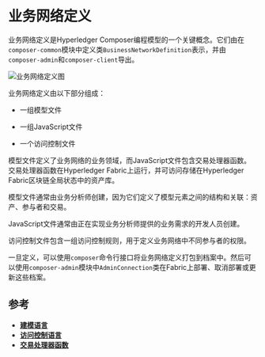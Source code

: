 # 业务网络定义

业务网络定义是Hyperledger Composer编程模型的一个关键概念。它们由在`composer-common`模块中定义类`BusinessNetworkDefinition`表示，并由`composer-admin`和`composer-client`导出。

![业务网络定义图](https://hyperledger.github.io/composer/assets/img/BusinessNetworkFiles.svg)

业务网络定义由以下部分组成：

- 一组模型文件

- 一组JavaScript文件

- 一个访问控制文件

模型文件定义了业务网络的业务领域，而JavaScript文件包含交易处理器函数。交易处理器函数在Hyperledger Fabric上运行，并可访问存储在Hyperledger Fabric区块链全局状态中的资产库。

模型文件通常由业务分析师创建，因为它们定义了模型元素之间的结构和关联：资产、参与者和交易。

JavaScript文件通常由正在实现业务分析师提供的业务需求的开发人员创建。

访问控制文件包含一组访问控制规则，用于定义业务网络中不同参与者的权限。

一旦定义，可以使用`composer`命令行接口将业务网络定义打包到档案中。然后可以使用`composer-admin`模块中`AdminConnection`类在Fabric上部署、取消部署或更新这些档案。

## 参考

- [**建模语言**](reference_cto_language.md)
- [**访问控制语言**](reference_acl_language.md)
- [**交易处理器函数**](reference_js_scripts.md)
